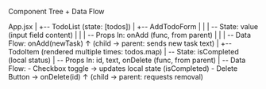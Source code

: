 Component Tree + Data Flow

App.jsx
|
+-- TodoList (state: [todos])
|
+-- AddTodoForm
| |
| -- State: value (input field content)
| |
| -- Props In: onAdd (func, from parent)
| |
| -- Data Flow: onAdd(newTask) ↑ (child → parent: sends new task text)
|
+-- TodoItem (rendered multiple times: todos.map)
|
-- State: isCompleted (local status)
|
-- Props In: id, text, onDelete (func, from parent)
|
-- Data Flow: - Checkbox toggle → updates local state (isCompleted) - Delete Button → onDelete(id) ↑ (child → parent: requests removal)
